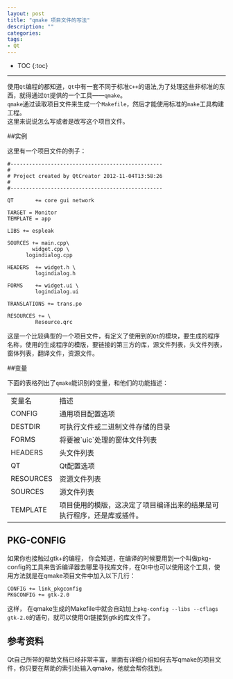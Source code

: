 ```yaml
---
layout: post
title: "qmake 项目文件的写法"
description: ""
categories: 
tags: 
- Qt
---
```


* TOC
{:toc}
<hr/>

使用`Qt`编程的都知道，`Qt`中有一套不同于标准`C++`的语法,为了处理这些非标准的东西，就得通过`Qt`提供的一个工具——`qmake`。      
 `qmake`通过读取项目文件来生成一个`Makefile`，然后才能使用标准的`make`工具构建工程。    
 这里来说说怎么写或者是改写这个项目文件。

##实例

 这里有一个项目文件的例子：    

    #-------------------------------------------------
    #
    # Project created by QtCreator 2012-11-04T13:58:26
    #
    #-------------------------------------------------

    QT       += core gui network

    TARGET = Monitor
    TEMPLATE = app

    LIBS += espleak

    SOURCES += main.cpp\
            widget.cpp \
          logindialog.cpp

    HEADERS  += widget.h \
             logindialog.h

    FORMS    += widget.ui \
             logindialog.ui

    TRANSLATIONS += trans.po

    RESOURCES += \
             Resource.qrc


这是一个比较典型的一个项目文件，有定义了使用到的`Qt`的模块，要生成的程序名称，使用的生成程序的模版，要链接的第三方的库，源文件列表，头文件列表，窗体列表，翻译文件，资源文件。

##变量

下面的表格列出了`qmake`能识别的变量，和他们的功能描述：    

<table>
    <tr>
    <td> 变量名</td><td>描述</td></tr>
    <tr>
    <td> CONFIG </td><td> 通用项目配置选项</td></tr>
    <tr>
    <td> DESTDIR </td><td>可执行文件或二进制文件存储的目录</td></tr>
    <tr>
    <td> FORMS </td><td>将要被`uic`处理的窗体文件列表</td></tr>
    <tr>
    <td> HEADERS </td><td> 头文件列表</td></tr>
    <tr>
    <td> QT </td><td> Qt配置选项</td></tr>
    <tr> 
    <td> RESOURCES </td><td> 资源文件列表</td></tr>
    <tr>
    <td> SOURCES </td><td> 源文件列表</td></tr>
    <tr>
    <td> TEMPLATE </td><td>项目使用的模版，这决定了项目编译出来的结果是可执行程序，还是库或插件。</td></tr>
 </table>
 
## PKG-CONFIG

  如果你也接触过gtk+的编程， 你会知道，在编译的时候要用到一个叫做pkg-config的工具来告诉编译器去哪里寻找库文件，在Qt中也可以使用这个工具，使用方法就是在qmake项目文件中加入以下几行：     

    CONFIG += link_pkgconfig
    PKGCONFIG += gtk-2.0

这样， 在qmake生成的Makefile中就会自动加上`pkg-config --libs --cflags gtk-2.0`的语句，就可以使用Qt链接到gtk的库文件了。


## 参考资料
   Qt自己所带的帮助文档已经非常丰富，里面有详细介绍如何去写qmake的项目文件，你只要在帮助的索引处输入qmake，他就会帮你找到。

